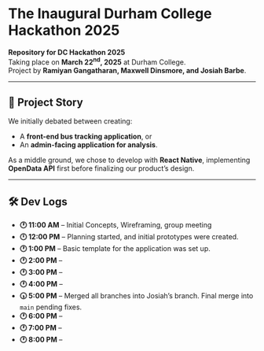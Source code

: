 # The Inaugural Durham College Hackathon 2025

**Repository for DC Hackathon 2025**  
Taking place on **March 22<sup>nd</sup>, 2025** at Durham College.  
Project by **Ramiyan Gangatharan, Maxwell Dinsmore, and Josiah Barbe**.  

---

## 📖 Project Story

We initially debated between creating:  
- A **front-end bus tracking application**, or  
- An **admin-facing application for analysis**.  

As a middle ground, we chose to develop with **React Native**, implementing **OpenData API** first before finalizing our product’s design.  

---

## 🛠 Dev Logs
- **🕐 11:00 AM** – Initial Concepts, Wireframing, group meeting
- **🕛 12:00 PM** – Planning started, and initial prototypes were created.  
- **🕐 1:00 PM** – Basic template for the application was set up.
- **🕐 2:00 PM** –
- **🕐 3:00 PM** –
- **🕐 4:00 PM** –
- **🕠 5:00 PM** – Merged all branches into Josiah’s branch. Final merge into `main` pending fixes.
- **🕐 6:00 PM** –
- **🕐 7:00 PM** –
- **🕐 8:00 PM** –
